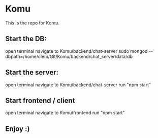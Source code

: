 # Komu

This is the repo for Komu.

## Start the DB:

open terminal
navigate to Komu/backend/chat-server
sudo mongod --dbpath=/home/clem/Git/Komu/backend/chat_server/data/db

## Start the server:

open terminal
navigate to Komu/backend/chat-server
run "npm start"

## Start frontend / client

open terminal
navigate to Komu/frontend
run "npm start"

## Enjoy :)
